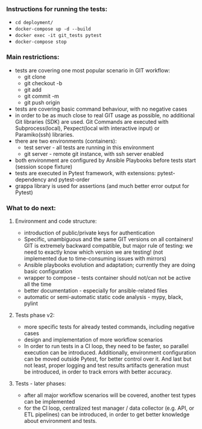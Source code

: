 ### Instructions for running the tests:
* `cd deployment/`
* `docker-compose up -d --build`
* `docker exec -it git_tests pytest`
* `docker-compose stop`


### Main restrictions:
- tests are covering one most popular scenario in GIT workflow:
  - git clone <repo>
  - git checkout -b <branch>
  - git add <file>
  - git commit -m <message>
  - git push origin <branch>
- tests are covering basic command behaviour, with no negative cases
- in order to be as much close to real GIT usage as possible, no additional Git libraries (SDK) are used. 
  Git Commands are executed with Subprocess(local), Pexpect(local with interactive input) or Paramiko(ssh) libraries.
- there are two environments (containers):
  - test server - all tests are running in this environment
  - git server - remote git instance, with ssh server enabled
- both environment are configured by Ansible Playbooks before tests start (session scope fixture)
- tests are executed in Pytest framework, with extensions: pytest-dependency and pytest-order
- grappa library is used for assertions (and much better error output for Pytest)


### What to do next:
1. Environment and code structure:
   - introduction of public/private keys for authentication
   - Specific, unambiguous and the same GIT versions on all containers! GIT is extremely backward compatible,
     but major rule of testing: we need to exactly know which version we are testing!
     (not implemented due to time-consuming issues with mirrors)
   - Ansible playbooks evolution and adaptation; currently they are doing basic configuration
   - wrapper to compose - tests container should not/can not be active all the time
   - better documentation - especially for ansible-related files
   - automatic or semi-automatic static code analysis - mypy, black, pylint

2. Tests phase v2:
    - more specific tests for already tested commands, including negative cases
    - design and implementation of more workflow scenarios
    - In order to run tests in a CI loop, they need to be faster, so parallel execution can be introduced.
      Additionally, environment configuration can be moved outside Pytest, for better control over it.
      And last but not least, proper logging and test results artifacts generation must be introduced, in order to track errors with better accuracy.
3. Tests - later phases:
   - after all major workflow scenarios will be covered, another test types can be implemented
   - for the CI loop, centralized test manager / data collector (e.g. API, or ETL pipelines) can be introduced, in order to get better knowledge about environment and tests.